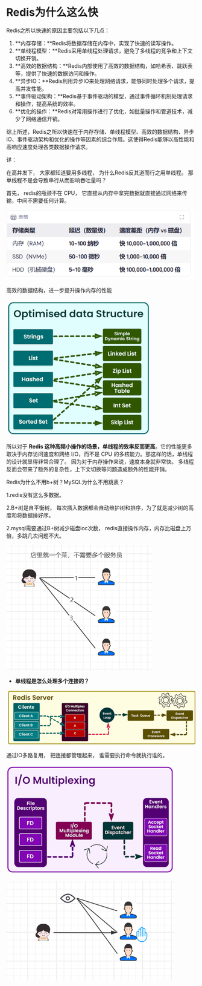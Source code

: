 # Redis为什么这么快

Redis之所以快速的原因主要包括以下几点：

1. **内存存储：**Redis将数据存储在内存中，实现了快速的读写操作。
2. **单线程模型：**Redis采用单线程处理请求，避免了多线程的竞争和上下文切换开销。
3. **高效的数据结构：**Redis内部使用了高效的数据结构，如哈希表、跳跃表等，提供了快速的数据访问和操作。
4. **异步IO：**Redis利用异步IO来处理网络请求，能够同时处理多个请求，提高并发性能。
5. **事件驱动架构：**Redis基于事件驱动的模型，通过事件循环机制处理请求和操作，提高系统的效率。
6. **优化的操作：**Redis对常用操作进行了优化，如批量操作和管道技术，减少了网络通信开销。

综上所述，Redis之所以快速在于内存存储、单线程模型、高效的数据结构、异步IO、事件驱动架构和优化的操作等因素的综合作用。这使得Redis能够以高性能和高响应速度处理各类数据操作请求。

详：

在高并发下， 大家都知道要用多线程，  为什么Redis反其道而行之用单线程。  那单线程不是会导致串行从而影响吞吐量吗？

首先，  redis的瓶颈不在 CPU，  它直接从内存中拿完数据就直接通过网络来传输，中间不需要任何计算。

![1732265354980-5677deb2-f2d5-474f-924a-d890437940b1.png](./img/TzJ5gU6_myZQKQLB/1732265354980-5677deb2-f2d5-474f-924a-d890437940b1-778080.png)

高效的数据结构，进一步提升操作内存的性能

![1732258925728-7d6d5a81-96c4-4078-b7fd-7502d7124386.gif](./img/TzJ5gU6_myZQKQLB/1732258925728-7d6d5a81-96c4-4078-b7fd-7502d7124386-518884.gif)

所以对于 **Redis 这种高频小操作的场景，单线程的效率反而更高**。它的性能更多取决于内存访问速度和网络 I/O，而不是 CPU 的多核能力。那这样的话，单线程的设计就显得非常合理了。 因为对于内存操作来说，速度本身就非常快。 多线程反而会带来了额外的复杂性，上下文切换等问题造成额外的性能开销。

Redis为什么不用b+树？MySQL为什么不用跳表？ 

1.redis没有这么多数据。

2.B+树是自平衡树， 每次插入数据都会自动维护树和排序，为了就是减少树的高度和将数据排好序。

2.mysql需要通过B+树减少磁盘ioc次数， redis直接操作内存，内存比磁盘上万倍，多跳几次问题不大。

![1732265462209-32360405-a69f-4660-af27-62c2998e9e11.png](./img/TzJ5gU6_myZQKQLB/1732265462209-32360405-a69f-4660-af27-62c2998e9e11-398595.png)

+ **单线程是怎么处理多个连接的？**

![1732258344616-63966f50-f9f4-42cd-a7f9-771d8453fe8e.gif](./img/TzJ5gU6_myZQKQLB/1732258344616-63966f50-f9f4-42cd-a7f9-771d8453fe8e-897656.gif)

通过IO多路复用，     把连接都管理起来， 谁需要执行命令就执行谁的。

![1732258576904-eaf01fcd-cbdb-4d10-8041-b5b6f498b1c0.gif](./img/TzJ5gU6_myZQKQLB/1732258576904-eaf01fcd-cbdb-4d10-8041-b5b6f498b1c0-176207.gif)

![1732265614403-016b5175-da5b-4b8e-9203-4552c7708678.png](./img/TzJ5gU6_myZQKQLB/1732265614403-016b5175-da5b-4b8e-9203-4552c7708678-982877.png)
